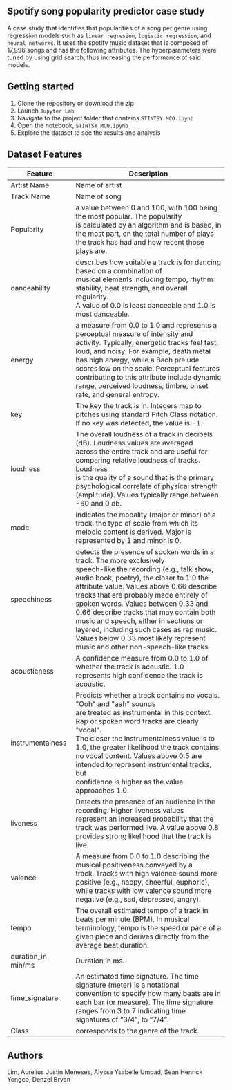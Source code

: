## Spotify song popularity predictor case study

A case study that identifies that popularities of a song per genre using regression models such as `linear regresion`, `logistic regression`, and `neural networks`. It uses the spotify music dataset that is composed of 17,996 songs and has the following attributes. The hyperparameters were tuned by using grid search, thus increasing the performance of said models. 

## Getting started
1. Clone the repository or download the zip
2. Launch `Jupyter Lab`
3. Navigate to the project folder that contains `STINTSY MCO.ipynb`
4. Open the notebook, `STINTSY MCO.ipynb`
5. Explore the dataset to see the results and analysis

## Dataset Features
| Feature            | Description                                                                                                                                                                                                                                                                                                                                                                                                                                                                                                            |
| ------------------ | ---------------------------------------------------------------------------------------------------------------------------------------------------------------------------------------------------------------------------------------------------------------------------------------------------------------------------------------------------------------------------------------------------------------------------------------------------------------------------------------------------------------------- |
| Artist Name        | Name of artist                                                                                                                                                                                                                                                                                                                                                                                                                                                                                                         |
| Track Name         | Name of song                                                                                                                                                                                                                                                                                                                                                                                                                                                                                                           |
| Popularity         | a value between 0 and 100, with 100 being the most popular. The popularity<br>is calculated by an algorithm and is based, in the most part, on the total number of plays<br>the track has had and how recent those plays are.                                                                                                                                                                                                                                                                                          |
| danceability       | describes how suitable a track is for dancing based on a combination of<br>musical elements including tempo, rhythm stability, beat strength, and overall regularity.<br>A value of 0.0 is least danceable and 1.0 is most danceable.                                                                                                                                                                                                                                                                                  |
| energy             | a measure from 0.0 to 1.0 and represents a perceptual measure of intensity and<br>activity. Typically, energetic tracks feel fast, loud, and noisy. For example, death metal<br>has high energy, while a Bach prelude scores low on the scale. Perceptual features<br>contributing to this attribute include dynamic range, perceived loudness, timbre, onset<br>rate, and general entropy.                                                                                                                            |
| key                | The key the track is in. Integers map to pitches using standard Pitch Class notation.<br>If no key was detected, the value is -1.                                                                                                                                                                                                                                                                                                                                                                                      |
| loudness           | The overall loudness of a track in decibels (dB). Loudness values are averaged<br>across the entire track and are useful for comparing relative loudness of tracks. Loudness<br>is the quality of a sound that is the primary psychological correlate of physical strength<br>(amplitude). Values typically range between -60 and 0 db.                                                                                                                                                                                |
| mode               | indicates the modality (major or minor) of a track, the type of scale from which its<br>melodic content is derived. Major is represented by 1 and minor is 0.                                                                                                                                                                                                                                                                                                                                                          |
| speechiness        | detects the presence of spoken words in a track. The more exclusively<br>speech-like the recording (e.g., talk show, audio book, poetry), the closer to 1.0 the<br>attribute value. Values above 0.66 describe tracks that are probably made entirely of<br>spoken words. Values between 0.33 and 0.66 describe tracks that may contain both<br>music and speech, either in sections or layered, including such cases as rap music.<br>Values below 0.33 most likely represent music and other non-speech-like tracks. |
| acousticness       | A confidence measure from 0.0 to 1.0 of whether the track is acoustic. 1.0<br>represents high confidence the track is acoustic.                                                                                                                                                                                                                                                                                                                                                                                        |
| instrumentalness   | Predicts whether a track contains no vocals. "Ooh" and "aah" sounds<br>are treated as instrumental in this context. Rap or spoken word tracks are clearly "vocal".<br>The closer the instrumentalness value is to 1.0, the greater likelihood the track contains<br>no vocal content. Values above 0.5 are intended to represent instrumental tracks, but<br>confidence is higher as the value approaches 1.0.                                                                                                         |
| liveness           | Detects the presence of an audience in the recording. Higher liveness values<br>represent an increased probability that the track was performed live. A value above 0.8<br>provides strong likelihood that the track is live.                                                                                                                                                                                                                                                                                          |
| valence            | A measure from 0.0 to 1.0 describing the musical positiveness conveyed by a<br>track. Tracks with high valence sound more positive (e.g., happy, cheerful, euphoric),<br>while tracks with low valence sound more negative (e.g., sad, depressed, angry).                                                                                                                                                                                                                                                              |
| tempo              | The overall estimated tempo of a track in beats per minute (BPM). In musical<br>terminology, tempo is the speed or pace of a given piece and derives directly from the<br>average beat duration.                                                                                                                                                                                                                                                                                                                       |
| duration_in min/ms | Duration in ms.                                                                                                                                                                                                                                                                                                                                                                                                                                                                                                        |
| time_signature     | An estimated time signature. The time signature (meter) is a notational<br>convention to specify how many beats are in each bar (or measure). The time signature<br>ranges from 3 to 7 indicating time signatures of “3/4”, to “7/4”.                                                                                                                                                                                                                                                                                  |
| Class              | corresponds to the genre of the track.                                                                                                                                                                                                                                                                                                                                                                                                                                                                                 |


## Authors
Lim, Aurelius Justin
Meneses, Alyssa Ysabelle
Umpad, Sean Henrick
Yongco, Denzel Bryan